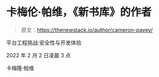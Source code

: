 # 卡梅伦·帕维，《新书库》的作者

> 原文：<https://thenewstack.io/author/cameron-pavey/>

平台工程挑战:安全性与开发体验

2022 年 2 月 2 日凌晨 3 点

卡梅隆·帕维